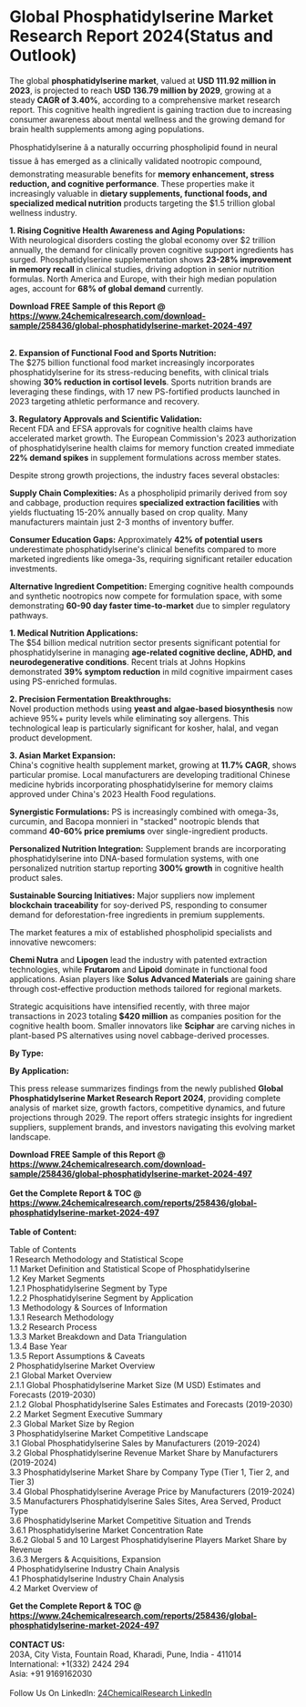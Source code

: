 <h1>Global Phosphatidylserine Market Research Report 2024(Status and Outlook)</h1><p>The global <strong>phosphatidylserine market</strong>, valued at <strong>USD 111.92 million in 2023</strong>, is projected to reach <strong>USD 136.79 million by 2029</strong>, growing at a steady <strong>CAGR of 3.40%</strong>, according to a comprehensive market research report. This cognitive health ingredient is gaining traction due to increasing consumer awareness about mental wellness and the growing demand for brain health supplements among aging populations.</p><p>Phosphatidylserine â a naturally occurring phospholipid found in neural tissue â has emerged as a clinically validated nootropic compound, demonstrating measurable benefits for <strong>memory enhancement, stress reduction, and cognitive performance</strong>. These properties make it increasingly valuable in <strong>dietary supplements, functional foods, and specialized medical nutrition</strong> products targeting the $1.5 trillion global wellness industry.</p><p><strong>1. Rising Cognitive Health Awareness and Aging Populations:</strong><br>
With neurological disorders costing the global economy over $2 trillion annually, the demand for clinically proven cognitive support ingredients has surged. Phosphatidylserine supplementation shows <strong>23-28% improvement in memory recall</strong> in clinical studies, driving adoption in senior nutrition formulas. North America and Europe, with their high median population ages, account for <strong>68% of global demand</strong> currently.</p><div><b>Download FREE Sample of this Report @ 
            <a href="https://www.24chemicalresearch.com/download-sample/258436/global-phosphatidylserine-market-2024-497">
            https://www.24chemicalresearch.com/download-sample/258436/global-phosphatidylserine-market-2024-497</a></b></div><br><p><strong>2. Expansion of Functional Food and Sports Nutrition:</strong><br>
The $275 billion functional food market increasingly incorporates phosphatidylserine for its stress-reducing benefits, with clinical trials showing <strong>30% reduction in cortisol levels</strong>. Sports nutrition brands are leveraging these findings, with 17 new PS-fortified products launched in 2023 targeting athletic performance and recovery.</p><p><strong>3. Regulatory Approvals and Scientific Validation:</strong><br>
Recent FDA and EFSA approvals for cognitive health claims have accelerated market growth. The European Commission's 2023 authorization of phosphatidylserine health claims for memory function created immediate <strong>22% demand spikes</strong> in supplement formulations across member states.</p><p>Despite strong growth projections, the industry faces several obstacles:</p><p><strong>Supply Chain Complexities:</strong> As a phospholipid primarily derived from soy and cabbage, production requires <strong>specialized extraction facilities</strong> with yields fluctuating 15-20% annually based on crop quality. Many manufacturers maintain just 2-3 months of inventory buffer.</p><p><strong>Consumer Education Gaps:</strong> Approximately <strong>42% of potential users</strong> underestimate phosphatidylserine's clinical benefits compared to more marketed ingredients like omega-3s, requiring significant retailer education investments.</p><p><strong>Alternative Ingredient Competition:</strong> Emerging cognitive health compounds and synthetic nootropics now compete for formulation space, with some demonstrating <strong>60-90 day faster time-to-market</strong> due to simpler regulatory pathways.</p><p><strong>1. Medical Nutrition Applications:</strong><br>
The $54 billion medical nutrition sector presents significant potential for phosphatidylserine in managing <strong>age-related cognitive decline, ADHD, and neurodegenerative conditions</strong>. Recent trials at Johns Hopkins demonstrated <strong>39% symptom reduction</strong> in mild cognitive impairment cases using PS-enriched formulas.</p><p><strong>2. Precision Fermentation Breakthroughs:</strong><br>
Novel production methods using <strong>yeast and algae-based biosynthesis</strong> now achieve 95%+ purity levels while eliminating soy allergens. This technological leap is particularly significant for kosher, halal, and vegan product development.</p><p><strong>3. Asian Market Expansion:</strong><br>
China's cognitive health supplement market, growing at <strong>11.7% CAGR</strong>, shows particular promise. Local manufacturers are developing traditional Chinese medicine hybrids incorporating phosphatidylserine for memory claims approved under China's 2023 Health Food regulations.</p><p><strong>Synergistic Formulations:</strong> PS is increasingly combined with omega-3s, curcumin, and Bacopa monnieri in "stacked" nootropic blends that command <strong>40-60% price premiums</strong> over single-ingredient products.</p><p><strong>Personalized Nutrition Integration:</strong> Supplement brands are incorporating phosphatidylserine into DNA-based formulation systems, with one personalized nutrition startup reporting <strong>300% growth</strong> in cognitive health product sales.</p><p><strong>Sustainable Sourcing Initiatives:</strong> Major suppliers now implement <strong>blockchain traceability</strong> for soy-derived PS, responding to consumer demand for deforestation-free ingredients in premium supplements.</p><p>The market features a mix of established phospholipid specialists and innovative newcomers:</p><p><strong>Chemi Nutra</strong> and <strong>Lipogen</strong> lead the industry with patented extraction technologies, while <strong>Frutarom</strong> and <strong>Lipoid</strong> dominate in functional food applications. Asian players like <strong>Solus Advanced Materials</strong> are gaining share through cost-effective production methods tailored for regional markets.</p><p>Strategic acquisitions have intensified recently, with three major transactions in 2023 totaling <strong>$420 million</strong> as companies position for the cognitive health boom. Smaller innovators like <strong>Sciphar</strong> are carving niches in plant-based PS alternatives using novel cabbage-derived processes.</p><p><strong>By Type:</strong></p><p><strong>By Application:</strong></p><p>This press release summarizes findings from the newly published <strong>Global Phosphatidylserine Market Research Report 2024</strong>, providing complete analysis of market size, growth factors, competitive dynamics, and future projections through 2029. The report offers strategic insights for ingredient suppliers, supplement brands, and investors navigating this evolving market landscape.</p><div><b>Download FREE Sample of this Report @ 
            <a href="https://www.24chemicalresearch.com/download-sample/258436/global-phosphatidylserine-market-2024-497">
            https://www.24chemicalresearch.com/download-sample/258436/global-phosphatidylserine-market-2024-497</a></b></div><br><div><b>Get the Complete Report & TOC @ 
            <a href="https://www.24chemicalresearch.com/reports/258436/global-phosphatidylserine-market-2024-497">
            https://www.24chemicalresearch.com/reports/258436/global-phosphatidylserine-market-2024-497</a></b></div><br>
            <b>Table of Content:</b><p>Table of Contents<br />
1 Research Methodology and Statistical Scope<br />
1.1 Market Definition and Statistical Scope of Phosphatidylserine<br />
1.2 Key Market Segments<br />
1.2.1 Phosphatidylserine Segment by Type<br />
1.2.2 Phosphatidylserine Segment by Application<br />
1.3 Methodology & Sources of Information<br />
1.3.1 Research Methodology<br />
1.3.2 Research Process<br />
1.3.3 Market Breakdown and Data Triangulation<br />
1.3.4 Base Year<br />
1.3.5 Report Assumptions & Caveats<br />
2 Phosphatidylserine Market Overview<br />
2.1 Global Market Overview<br />
2.1.1 Global Phosphatidylserine Market Size (M USD) Estimates and Forecasts (2019-2030)<br />
2.1.2 Global Phosphatidylserine Sales Estimates and Forecasts (2019-2030)<br />
2.2 Market Segment Executive Summary<br />
2.3 Global Market Size by Region<br />
3 Phosphatidylserine Market Competitive Landscape<br />
3.1 Global Phosphatidylserine Sales by Manufacturers (2019-2024)<br />
3.2 Global Phosphatidylserine Revenue Market Share by Manufacturers (2019-2024)<br />
3.3 Phosphatidylserine Market Share by Company Type (Tier 1, Tier 2, and Tier 3)<br />
3.4 Global Phosphatidylserine Average Price by Manufacturers (2019-2024)<br />
3.5 Manufacturers Phosphatidylserine Sales Sites, Area Served, Product Type<br />
3.6 Phosphatidylserine Market Competitive Situation and Trends<br />
3.6.1 Phosphatidylserine Market Concentration Rate<br />
3.6.2 Global 5 and 10 Largest Phosphatidylserine Players Market Share by Revenue<br />
3.6.3 Mergers & Acquisitions, Expansion<br />
4 Phosphatidylserine Industry Chain Analysis<br />
4.1 Phosphatidylserine Industry Chain Analysis<br />
4.2 Market Overview of</p><div><b>Get the Complete Report & TOC @ 
            <a href="https://www.24chemicalresearch.com/reports/258436/global-phosphatidylserine-market-2024-497">
            https://www.24chemicalresearch.com/reports/258436/global-phosphatidylserine-market-2024-497</a></b></div><br><b>CONTACT US:</b><br>
            203A, City Vista, Fountain Road, Kharadi, Pune, India - 411014<br>
            International: +1(332) 2424 294<br>
            Asia: +91 9169162030 <br><br>
            Follow Us On LinkedIn: <a href="https://www.linkedin.com/company/24chemicalresearch/">24ChemicalResearch LinkedIn</a>